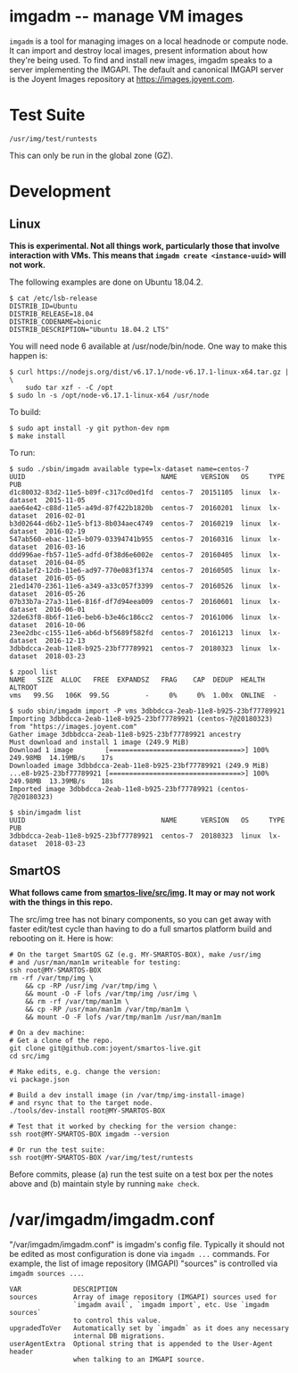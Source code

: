 # imgadm -- manage VM images

`imgadm` is a tool for managing images on a local headnode or compute node. It
can import and destroy local images, present information about how they're
being used.  To find and install new images, imgadm speaks to a server
implementing the IMGAPI. The default and canonical IMGAPI server is the Joyent
Images repository at <https://images.joyent.com>.


# Test Suite

    /usr/img/test/runtests

This can only be run in the global zone (GZ).


# Development

## Linux

**This is experimental.  Not all things work, particularly those that involve
interaction with VMs.  This means that `imgadm create <instance-uuid>` will not
work.**

The following examples are done on Ubuntu 18.04.2.

```
$ cat /etc/lsb-release
DISTRIB_ID=Ubuntu
DISTRIB_RELEASE=18.04
DISTRIB_CODENAME=bionic
DISTRIB_DESCRIPTION="Ubuntu 18.04.2 LTS"
```

You will need node 6 available at /usr/node/bin/node.  One way to make this
happen is:

```
$ curl https://nodejs.org/dist/v6.17.1/node-v6.17.1-linux-x64.tar.gz | \
    sudo tar xzf - -C /opt
$ sudo ln -s /opt/node-v6.17.1-linux-x64 /usr/node
```

To build:

```
$ sudo apt install -y git python-dev npm
$ make install
```

To run:

```
$ sudo ./sbin/imgadm available type=lx-dataset name=centos-7
UUID                                  NAME      VERSION   OS     TYPE        PUB
d1c80032-83d2-11e5-b89f-c317cd0ed1fd  centos-7  20151105  linux  lx-dataset  2015-11-05
aae64e42-c88d-11e5-a49d-87f422b1820b  centos-7  20160201  linux  lx-dataset  2016-02-01
b3d02644-d6b2-11e5-bf13-8b034aec4749  centos-7  20160219  linux  lx-dataset  2016-02-19
547ab560-ebac-11e5-b079-03394741b955  centos-7  20160316  linux  lx-dataset  2016-03-16
ddd996ae-fb57-11e5-adfd-0f38d6e6002e  centos-7  20160405  linux  lx-dataset  2016-04-05
d61a1ef2-12db-11e6-ad97-770e083f1374  centos-7  20160505  linux  lx-dataset  2016-05-05
21ed1470-2361-11e6-a349-a33c057f3399  centos-7  20160526  linux  lx-dataset  2016-05-26
07b33b7a-27a3-11e6-816f-df7d94eea009  centos-7  20160601  linux  lx-dataset  2016-06-01
32de63f8-8b6f-11e6-beb6-b3e46c186cc2  centos-7  20161006  linux  lx-dataset  2016-10-06
23ee2dbc-c155-11e6-ab6d-bf5689f582fd  centos-7  20161213  linux  lx-dataset  2016-12-13
3dbbdcca-2eab-11e8-b925-23bf77789921  centos-7  20180323  linux  lx-dataset  2018-03-23

$ zpool list
NAME   SIZE  ALLOC   FREE  EXPANDSZ   FRAG    CAP  DEDUP  HEALTH  ALTROOT
vms   99.5G   106K  99.5G         -     0%     0%  1.00x  ONLINE  -

$ sudo sbin/imgadm import -P vms 3dbbdcca-2eab-11e8-b925-23bf77789921
Importing 3dbbdcca-2eab-11e8-b925-23bf77789921 (centos-7@20180323) from "https://images.joyent.com"
Gather image 3dbbdcca-2eab-11e8-b925-23bf77789921 ancestry
Must download and install 1 image (249.9 MiB)
Download 1 image        [=================================>] 100% 249.98MB  14.19MB/s    17s
Downloaded image 3dbbdcca-2eab-11e8-b925-23bf77789921 (249.9 MiB)
...e8-b925-23bf77789921 [=================================>] 100% 249.98MB  13.39MB/s    18s
Imported image 3dbbdcca-2eab-11e8-b925-23bf77789921 (centos-7@20180323)

$ sbin/imgadm list
UUID                                  NAME      VERSION   OS     TYPE        PUB
3dbbdcca-2eab-11e8-b925-23bf77789921  centos-7  20180323  linux  lx-dataset  2018-03-23
```

## SmartOS

**What follows came from
[smartos-live/src/img](https://github.com/joyent/smartos-live/tree/master/src/img).
It may or may not work with the things in this repo.**

The src/img tree has not binary components, so you can get away
with faster edit/test cycle than having to do a full smartos platform
build and rebooting on it. Here is how:

    # On the target SmartOS GZ (e.g. MY-SMARTOS-BOX), make /usr/img
    # and /usr/man/man1m writeable for testing:
    ssh root@MY-SMARTOS-BOX
    rm -rf /var/tmp/img \
        && cp -RP /usr/img /var/tmp/img \
        && mount -O -F lofs /var/tmp/img /usr/img \
        && rm -rf /var/tmp/man1m \
        && cp -RP /usr/man/man1m /var/tmp/man1m \
        && mount -O -F lofs /var/tmp/man1m /usr/man/man1m

    # On a dev machine:
    # Get a clone of the repo.
    git clone git@github.com:joyent/smartos-live.git
    cd src/img

    # Make edits, e.g. change the version:
    vi package.json

    # Build a dev install image (in /var/tmp/img-install-image)
    # and rsync that to the target node.
    ./tools/dev-install root@MY-SMARTOS-BOX

    # Test that it worked by checking for the version change:
    ssh root@MY-SMARTOS-BOX imgadm --version

    # Or run the test suite:
    ssh root@MY-SMARTOS-BOX /var/img/test/runtests


Before commits, please (a) run the test suite on a test box per the notes
above and (b) maintain style by running `make check`.


# /var/imgadm/imgadm.conf

"/var/imgadm/imgadm.conf" is imgadm's config file. Typically it should not be
edited as most configuration is done via `imgadm ...` commands. For example,
the list of image repository (IMGAPI) "sources" is controlled via
`imgadm sources ...`.

    VAR             DESCRIPTION
    sources         Array of image repository (IMGAPI) sources used for
                    `imgadm avail`, `imgadm import`, etc. Use `imgadm sources`
                    to control this value.
    upgradedToVer   Automatically set by `imgadm` as it does any necessary
                    internal DB migrations.
    userAgentExtra  Optional string that is appended to the User-Agent header
                    when talking to an IMGAPI source.
